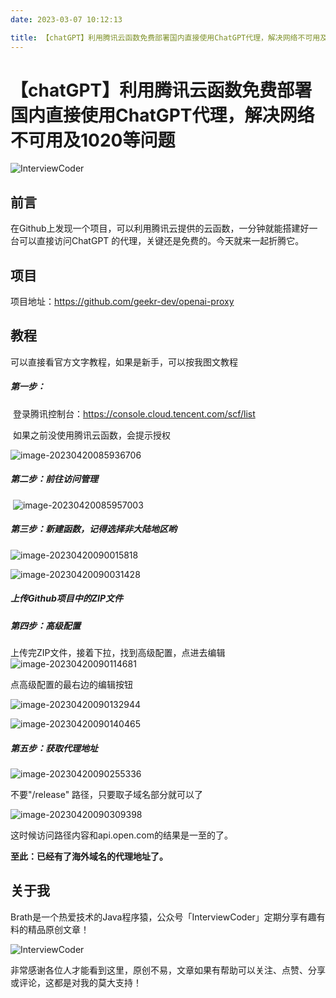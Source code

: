 ```yaml
---
date: 2023-03-07 10:12:13

title: 【chatGPT】利用腾讯云函数免费部署国内直接使用ChatGPT代理，解决网络不可用及1020等问题
---
```


# 【chatGPT】利用腾讯云函数免费部署国内直接使用ChatGPT代理，解决网络不可用及1020等问题

![InterviewCoder](https://brath4.oss-cn-shenzhen.aliyuncs.com/picgo/%E6%89%AB%E7%A0%81_%E6%90%9C%E7%B4%A2%E8%81%94%E5%90%88%E4%BC%A0%E6%92%AD%E6%A0%B7%E5%BC%8F-%E6%A0%87%E5%87%86%E8%89%B2%E7%89%88.png)

## 前言

在Github上发现一个项目，可以利用腾讯云提供的云函数，一分钟就能搭建好一台可以直接访问ChatGPT 的代理，关键还是免费的。今天就来一起折腾它。



## 项目

项目地址：https://github.com/geekr-dev/openai-proxy



## 教程

可以直接看官方文字教程，如果是新手，可以按我图文教程

##### 第一步：

​	登录腾讯控制台：https://console.cloud.tencent.com/scf/list

​	如果之前没使用腾讯云函数，会提示授权

![image-20230420085936706](https://brath4.oss-cn-shenzhen.aliyuncs.com/picgo/image-20230420085936706.png)

##### 第二步：前往访问管理

​	![image-20230420085957003](https://brath4.oss-cn-shenzhen.aliyuncs.com/picgo/image-20230420085957003.png)

##### 第三步：新建函数，记得选择**非大陆**地区哟

![image-20230420090015818](https://brath4.oss-cn-shenzhen.aliyuncs.com/picgo/image-20230420090015818.png)

![image-20230420090031428](https://brath4.oss-cn-shenzhen.aliyuncs.com/picgo/image-20230420090031428.png)

##### 上传Github项目中的ZIP文件

##### 第四步：高级配置

上传完ZIP文件，接着下拉，找到高级配置，点进去编辑![image-20230420090114681](https://brath4.oss-cn-shenzhen.aliyuncs.com/picgo/image-20230420090114681.png)



点高级配置的最右边的编辑按钮

![image-20230420090132944](https://brath4.oss-cn-shenzhen.aliyuncs.com/picgo/image-20230420090132944.png)





![image-20230420090140465](https://brath4.oss-cn-shenzhen.aliyuncs.com/picgo/image-20230420090140465.png)

##### 第五步：获取代理地址

![image-20230420090255336](https://brath4.oss-cn-shenzhen.aliyuncs.com/picgo/image-20230420090255336.png)



不要"/release" 路径，只要取子域名部分就可以了

![image-20230420090309398](https://brath4.oss-cn-shenzhen.aliyuncs.com/picgo/image-20230420090309398.png)



这时候访问路径内容和api.open.com的结果是一至的了。

**至此：已经有了海外域名的代理地址了。**



## 关于我

Brath是一个热爱技术的Java程序猿，公众号「InterviewCoder」定期分享有趣有料的精品原创文章！

![InterviewCoder](https://brath4.oss-cn-shenzhen.aliyuncs.com/picgo/%E4%BA%8C%E7%BB%B4%E7%A0%81plus.png)

非常感谢各位人才能看到这里，原创不易，文章如果有帮助可以关注、点赞、分享或评论，这都是对我的莫大支持！



















